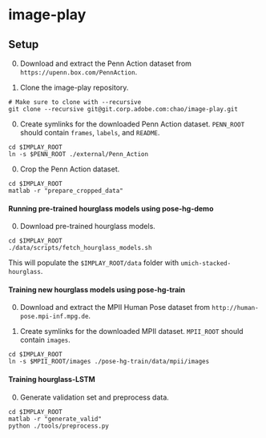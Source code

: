 # image-play

## Setup

0. Download and extract the Penn Action dataset from `https://upenn.box.com/PennAction`.

0. Clone the image-play repository.
  ```Shell
  # Make sure to clone with --recursive
  git clone --recursive git@git.corp.adobe.com:chao/image-play.git
  ```

0. Create symlinks for the downloaded Penn Action dataset. `PENN_ROOT` should contain `frames`, `labels`, and `README`.
  ```Shell
  cd $IMPLAY_ROOT
  ln -s $PENN_ROOT ./external/Penn_Action
  ```

0. Crop the Penn Action dataset.
  ```Shell
  cd $IMPLAY_ROOT
  matlab -r "prepare_cropped_data"
  ```

#### Running pre-trained hourglass models using pose-hg-demo

0. Download pre-trained hourglass models.
  ```Shell
  cd $IMPLAY_ROOT
  ./data/scripts/fetch_hourglass_models.sh
  ```

  This will populate the `$IMPLAY_ROOT/data` folder with `umich-stacked-hourglass`.

#### Training new hourglass models using pose-hg-train

0. Download and extract the MPII Human Pose dataset from `http://human-pose.mpi-inf.mpg.de`.

0. Create symlinks for the downloaded MPII dataset. `MPII_ROOT` should contain `images`.
  ```Shell
  cd $IMPLAY_ROOT
  ln -s $MPII_ROOT/images ./pose-hg-train/data/mpii/images
  ```

#### Training hourglass-LSTM

0. Generate validation set and preprocess data.

  ```Shell
  cd $IMPLAY_ROOT
  matlab -r "generate_valid"
  python ./tools/preprocess.py
  ```
